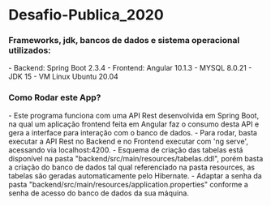 # Desafio-Publica_2020
<h3>Frameworks, jdk, bancos de dados e sistema operacional utilizados:</h3>
- Backend: Spring Boot 2.3.4
- Frontend: Angular 10.1.3
- MYSQL 8.0.21
- JDK 15
- VM Linux Ubuntu 20.04

<h3>Como Rodar este App?</h3>
- Este programa funciona com uma API Rest desenvolvida em Spring Boot, na qual um aplicação frontend feita em Angular faz o consumo desta API e gera a interface para interação com o banco de dados.
- Para rodar, basta executar a API Rest no Backend e no Frontend executar com 'ng serve', acessando via localhost:4200.
- Esquema de criação das tabelas está disponível na pasta "backend/src/main/resources/tabelas.ddl", porém basta a criação do banco de dados tal qual referenciado na pasta resources, as tabelas são geradas automaticamente pelo Hibernate.
- Adaptar a senha da pasta "backend/src/main/resources/application.properties" conforme a senha de acesso do banco de dados da sua máquina.
